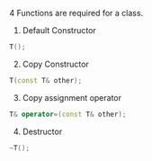 4 Functions are required for a class.
1. Default Constructor
```cpp
T();
```
2. Copy Constructor
```cpp
T(const T& other);
```
3. Copy assignment operator
```cpp
T& operator=(const T& other);
```
4. Destructor
```cpp
~T();
```

